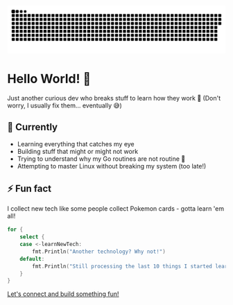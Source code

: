 ![snake gif](https://github.com/lijuuu/lijuuu/blob/output/github-snake-dark.svg)

# Hello World! 👋 

Just another curious dev who breaks stuff to learn how they work 🔨
(Don't worry, I usually fix them... eventually 😅)

## 🌱 Currently
- Learning everything that catches my eye
- Building stuff that might or might not work
- Trying to understand why my Go routines are not routine 🤔
- Attempting to master Linux without breaking my system (too late!)

## ⚡ Fun fact
I collect new tech like some people collect Pokemon cards - gotta learn 'em all! 

```go
for {
    select {
    case <-learnNewTech:
        fmt.Println("Another technology? Why not!")
    default:
        fmt.Println("Still processing the last 10 things I started learning...")
    }
}
```

[Let's connect and build something fun!](https://instagram.com/lijuthomas__)
